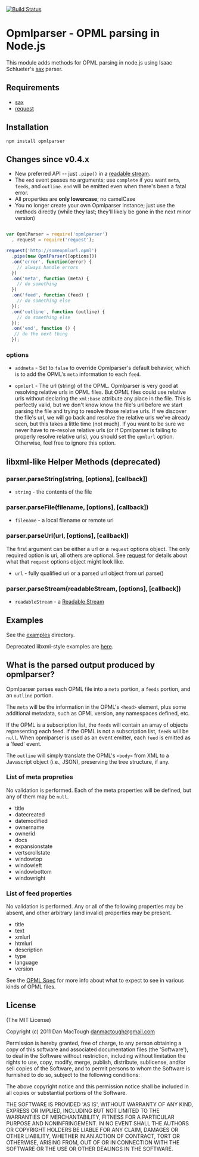 [![Build Status](https://secure.travis-ci.org/danmactough/node-opmlparser.png?branch=v0.5)](https://travis-ci.org/danmactough/node-opmlparser)
#  Opmlparser - OPML parsing in Node.js

This module adds methods for OPML parsing in node.js using Isaac Schlueter's [sax](https://github.com/isaacs/sax-js) parser.

## Requirements

- [sax](https://github.com/isaacs/sax-js)
- [request](https://github.com/mikeal/request)

## Installation

    npm install opmlparser

## Changes since v0.4.x

- New preferred API -- just `.pipe()` in a [readable stream](http://nodejs.org/api/stream.html#stream_readable_stream).
- The `end` event passes no arguments; use `complete` if you want `meta`, `feeds`, and `outline`. `end` will be emitted even when there's been a fatal error.
- All properties are **only lowercase**; no camelCase
- You no longer create your own Opmlparser instance; just use the methods directly (while they last; they'll likely be gone in the next minor version)

```js

var OpmlParser = require('opmlparser')
  , request = require('request');

request('http://someopmlurl.opml')
  .pipe(new OpmlParser([options]))
  .on('error', function(error) {
    // always handle errors
  })
  .on('meta', function (meta) {
    // do something
  })
  .on('feed', function (feed) {
    // do something else
  });
  .on('outline', function (outline) {
    // do something else
  });
  .on('end', function () {
   // do the next thing
  });
```

### options

- `addmeta` - Set to `false` to override Opmlparser's default behavior, which
  is to add the OPML's `meta` information to each `feed`.

- `opmlurl` - The url (string) of the OPML. Opmlparser is very good at
  resolving relative urls in OPML files. But OPML files could use relative urls without
  declaring the `xml:base` attribute any place in the file. This is perfectly
  valid, but we don't know know the file's url before we start parsing the file
  and trying to resolve those relative urls. If we discover the file's url, we
  will go back and resolve the relative urls we've already seen, but this takes
  a little time (not much). If you want to be sure we never have to re-resolve
  relative urls (or if Opmlparser is failing to properly resolve relative urls),
  you should set the `opmlurl` option. Otherwise, feel free to ignore this option.

## libxml-like Helper Methods (deprecated)

### parser.parseString(string, [options], [callback])

- `string` - the contents of the file

### parser.parseFile(filename, [options], [callback])

- `filename` - a local filename or remote url

### parser.parseUrl(url, [options], [callback])

The first argument can be either a url or a `request` options object. The only
required option is uri, all others are optional. See
[request](https://github.com/mikeal/request#requestoptions-callback) for details
about what that `request` options object might look like.

- `url` - fully qualified uri or a parsed url object from url.parse()

### parser.parseStream(readableStream, [options], [callback])

- `readableStream` - a [Readable Stream](http://nodejs.org/api/stream.html#stream_readable_stream)

## Examples

See the [examples](examples/) directory.

Deprecated libxml-style examples are [here](examples-old.md).

## What is the parsed output produced by opmlparser?

Opmlparser parses each OPML file into a `meta` portion, a `feeds` portion, and an
`outline` portion.

The `meta` will be the information in the OPML's `<head>` element, plus some
additional metadata, such as OPML version, any namespaces defined, etc.

If the OPML is a subscription list, the `feeds` will contain an array of objects
representing each feed. If the OPML is not a subscription list, `feeds` will be
`null`. When opmlparser is used as an event emitter, each `feed` is
emitted as a 'feed' event.

The `outline` will simply translate the OPML's `<body>` from XML to a Javascript
object (i.e., JSON), preserving the tree structure, if any.

### List of meta propreties

No validation is performed. Each of the meta properties will be defined, but any
of them may be `null`.

* title
* datecreated
* datemodified
* ownername
* ownerid
* docs
* expansionstate
* vertscrollstate
* windowtop
* windowleft
* windowbottom
* windowright

### List of feed properties

No validation is performed. Any or all of the following properties may be
absent, and other arbitrary (and invalid) properties may be present.

* title
* text
* xmlurl
* htmlurl
* description
* type
* language
* version

See the [OPML Spec](http://dev.opml.org/spec2.html) for more info about what to
expect to see in various kinds of OPML files.

## License

(The MIT License)

Copyright (c) 2011 Dan MacTough <danmactough@gmail.com>

Permission is hereby granted, free of charge, to any person obtaining
a copy of this software and associated documentation files (the
'Software'), to deal in the Software without restriction, including
without limitation the rights to use, copy, modify, merge, publish,
distribute, sublicense, and/or sell copies of the Software, and to
permit persons to whom the Software is furnished to do so, subject to
the following conditions:

The above copyright notice and this permission notice shall be
included in all copies or substantial portions of the Software.

THE SOFTWARE IS PROVIDED 'AS IS', WITHOUT WARRANTY OF ANY KIND,
EXPRESS OR IMPLIED, INCLUDING BUT NOT LIMITED TO THE WARRANTIES OF
MERCHANTABILITY, FITNESS FOR A PARTICULAR PURPOSE AND NONINFRINGEMENT.
IN NO EVENT SHALL THE AUTHORS OR COPYRIGHT HOLDERS BE LIABLE FOR ANY
CLAIM, DAMAGES OR OTHER LIABILITY, WHETHER IN AN ACTION OF CONTRACT,
TORT OR OTHERWISE, ARISING FROM, OUT OF OR IN CONNECTION WITH THE
SOFTWARE OR THE USE OR OTHER DEALINGS IN THE SOFTWARE.
